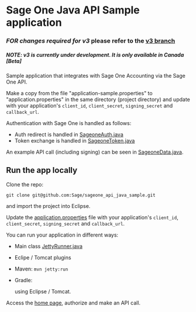 # Sage One Java API Sample application

### *FOR changes required for v3* please refer to the [v3 branch](https://github.com/Sage/sageone_api_java_sample/tree/v3)
##### NOTE: v3 is currently under development. It is only available in Canada [Beta]

Sample application that integrates with Sage One Accounting via the Sage One API.

Make a copy from the file "application-sample.properties" to "application.properties" in the 
same directory (project directory) and update with your application's `client_id`, `client_secret`, `signing_secret` and `callback_url`.

Authentication with Sage One is handled as follows:

* Auth redirect is handled in [SageoneAuth.java](src/main/java/org/sage_one_sample/sageone/SageoneAuth.java)
* Token exchange is handled in [SageoneToken.java](src/main/java/org/sage_one_sample/sageone/SageoneToken.java)

An example API call (including signing) can be seen in [SageoneData.java](src/main/java/org/sage_one_sample/sageone/SageoneData.java).

## Run the app locally

Clone the repo:

`git clone git@github.com:Sage/sageone_api_java_sample.git`

and import the project into Eclipse.

Update the [application.properties](application.properties) file with your application's `client_id`, `client_secret`, `signing_secret` and `callback_url`.

You can run your application in different ways:
* Main class [JettyRunner.java](src/test/java/org/sage_one_sample/sageone/JettyRunner.java)
* Eclipe / Tomcat plugins
* Maven: `mvn jetty:run`
* Gradle: 


   using Eclipse / Tomcat.

Access the [home page](http://localhost:8080/SageOneSampleApp), authorize and make an API call.
